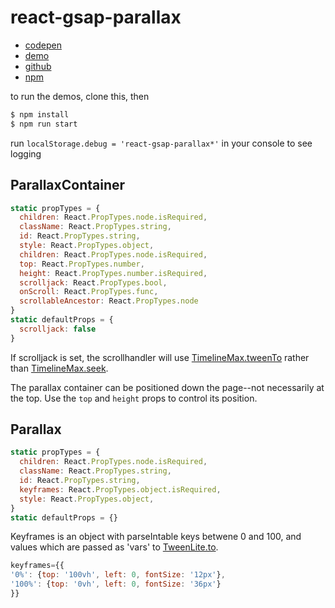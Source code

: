 # react-gsap-parallax

- [codepen](http://codepen.io/amonks/pen/EZddOX)
- [demo](https://react-gsap-parallax.now.sh)
- [github](https://github.com/theuprising/react-gsap-parallax)
- [npm](https://www.npmjs.com/package/react-gsap-parallax)

to run the demos, clone this, then

```bash
$ npm install
$ npm run start
```

run `localStorage.debug = 'react-gsap-parallax*'` in your console to see logging

## ParallaxContainer

```javascript
static propTypes = {
  children: React.PropTypes.node.isRequired,
  className: React.PropTypes.string,
  id: React.PropTypes.string,
  style: React.PropTypes.object,
  children: React.PropTypes.node.isRequired,
  top: React.PropTypes.number,
  height: React.PropTypes.number.isRequired,
  scrolljack: React.PropTypes.bool,
  onScroll: React.PropTypes.func,
  scrollableAncestor: React.PropTypes.node
}
static defaultProps = {
  scrolljack: false
}
```

If scrolljack is set, the scrollhandler will use [TimelineMax.tweenTo](https://greensock.com/docs/#/HTML5/GSAP/TimelineMax/tweenTo/) rather than [TimelineMax.seek](https://greensock.com/docs/#/HTML5/GSAP/TimelineMax/seek/).

The parallax container can be positioned down the page--not necessarily at the top. Use the `top` and `height` props to control its position.

## Parallax

```javascript
static propTypes = {
  children: React.PropTypes.node.isRequired,
  className: React.PropTypes.string,
  id: React.PropTypes.string,
  keyframes: React.PropTypes.object.isRequired,
  style: React.PropTypes.object,
}
static defaultProps = {}
```

Keyframes is an object with parseIntable keys betwene 0 and 100, and values which are passed as 'vars' to [TweenLite.to](https://greensock.com/docs/#/HTML5/GSAP/TweenLite/to/).

```javascript
keyframes={{
'0%': {top: '100vh', left: 0, fontSize: '12px'},
'100%': {top: '0vh', left: 0, fontSize: '36px'}
}}
```
